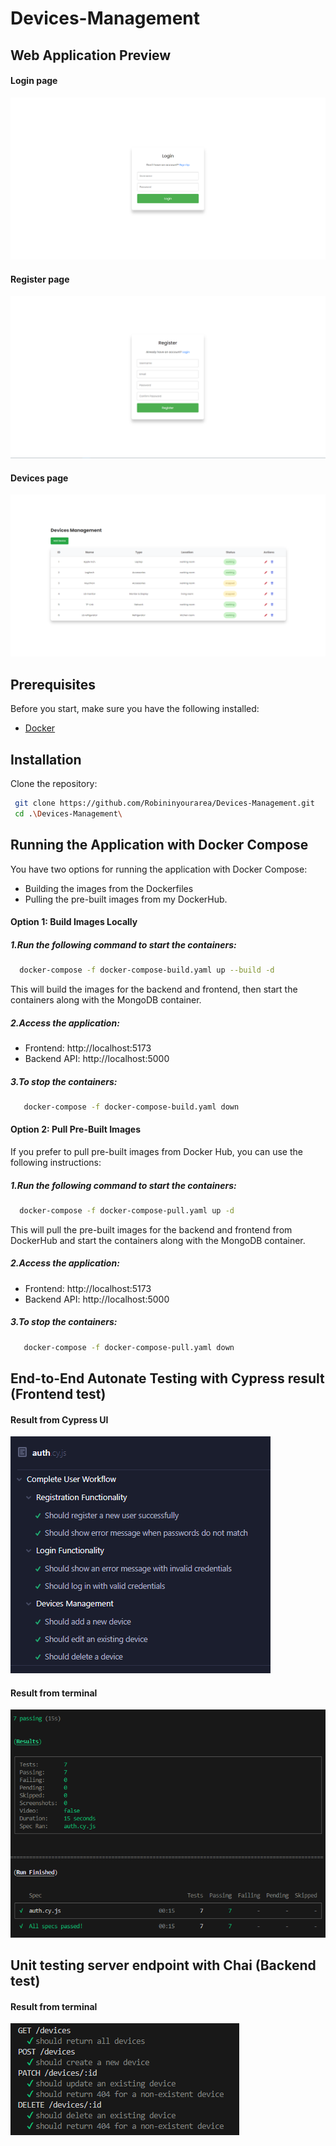 # Devices-Management

## Web Application Preview

#### Login page
![Demo Image](assets/scrn29.png)
#### Register page
![Demo Image](assets/scrn30.png)
#### Devices page
![Demo Image](assets/scrn31.png)
## Prerequisites

Before you start, make sure you have the following installed:

- [Docker](https://docs.docker.com/get-docker/)

## Installation

Clone the repository:
  ```bash
   git clone https://github.com/Robininyourarea/Devices-Management.git
   cd .\Devices-Management\
  ```

## Running the Application with Docker Compose
You have two options for running the application with Docker Compose: 
- Building the images from the Dockerfiles 
- Pulling the pre-built images from my DockerHub.


#### Option 1: Build Images Locally

##### 1.Run the following command to start the containers:

 ```bash
   docker-compose -f docker-compose-build.yaml up --build -d
  ```

This will build the images for the backend and frontend, then start the containers along with the MongoDB container.

##### 2.Access the application:

- Frontend: http://localhost:5173
- Backend API: http://localhost:5000

##### 3.To stop the containers:

```bash
   docker-compose -f docker-compose-build.yaml down
```

#### Option 2: Pull Pre-Built Images

If you prefer to pull pre-built images from Docker Hub, you can use the following instructions:

##### 1.Run the following command to start the containers:

 ```bash
   docker-compose -f docker-compose-pull.yaml up -d
 ```

This will pull the pre-built images for the backend and frontend from DockerHub and start the containers along with the MongoDB container.

##### 2.Access the application:

- Frontend: http://localhost:5173
- Backend API: http://localhost:5000

##### 3.To stop the containers:

```bash
   docker-compose -f docker-compose-pull.yaml down
```

## End-to-End Autonate Testing with Cypress result (Frontend test)

#### Result from Cypress UI

![Demo Image](assets/scrn26.png)

#### Result from terminal

![Demo Image](assets/scrn28.png)

## Unit testing server endpoint with Chai (Backend test)

#### Result from terminal

![Demo Image](assets/scrn25.png)
